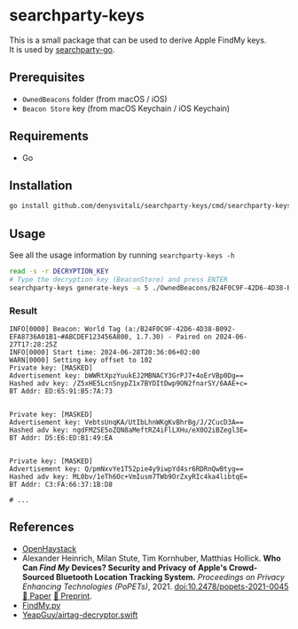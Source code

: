 # searchparty-keys

This is a small package that can be used to derive Apple FindMy keys.  
It is used by [searchparty-go](https://github.com/denysvitali/searchparty-go).

## Prerequisites

- `OwnedBeacons` folder (from macOS / iOS)
- `Beacon Store` key (from macOS Keychain / iOS Keychain)

## Requirements

- Go

## Installation

```bash
go install github.com/denysvitali/searchparty-keys/cmd/searchparty-keys@latest
```

## Usage

See all the usage information by running `searchparty-keys -h`

```bash
read -s -r DECRYPTION_KEY
# Type the decryption key (BeaconStore) and press ENTER
searchparty-keys generate-keys -a 5 ./OwnedBeacons/B24F0C9F-42D6-4D38-B092-EFA8736A01B1.record
```

### Result

```plain
INFO[0000] Beacon: World Tag (a:/B24F0C9F-42D6-4D38-B092-EFA8736A01B1~#ABCDEF123456A800, 1.7.30) - Paired on 2024-06-27T17:28:25Z 
INFO[0000] Start time: 2024-06-28T20:36:06+02:00        
WARN[0000] Setting key offset to 102                    
Private key: [MASKED]
Advertisement key: bWWRtXpzYuukEJ2MBNACY3GrPJ7+4oErVBp0Dg==
Hashed adv key: /Z5xHE5LcnSnypZ1x7BYDItDwp9ON2fnarSY/6AAE+c=
BT Addr: ED:65:91:B5:7A:73


Private key: [MASKED]
Advertisement key: VebtsUnqKA/UtIbLhnWKgKvBhrBg/J/2CucD3A==
Hashed adv key: ngdFMZSE5oZQN8aMeftRZ4iFlLXHu/eX0O2iBZegl3E=
BT Addr: D5:E6:ED:B1:49:EA


Private key: [MASKED]
Advertisement key: Q/pmNxvYe1T52pie4y9iwpYd4sr6RDRnQwBtyg==
Hashed adv key: ML0bv/1eTh6Oc+VmIusm7TWb9OrZxyRIc4ka4libtqE=
BT Addr: C3:FA:66:37:1B:D8

# ...
```

## References

- [OpenHaystack](https://github.com/seemoo-lab/openhaystack/)
- Alexander Heinrich, Milan Stute, Tim Kornhuber, Matthias Hollick. **Who Can _Find My_ Devices? Security and Privacy of Apple's Crowd-Sourced Bluetooth Location Tracking System.** _Proceedings on Privacy Enhancing Technologies (PoPETs)_, 2021. [doi:10.2478/popets-2021-0045](https://doi.org/10.2478/popets-2021-0045) [📄 Paper](https://www.petsymposium.org/2021/files/papers/issue3/popets-2021-0045.pdf) [📄 Preprint](https://arxiv.org/abs/2103.02282).
- [FindMy.py](https://github.com/malmeloo/FindMy.py/)
- [YeapGuy/airtag-decryptor.swift](https://gist.github.com/YeapGuy/f473de53c2a4e8978bc63217359ca1e4)
